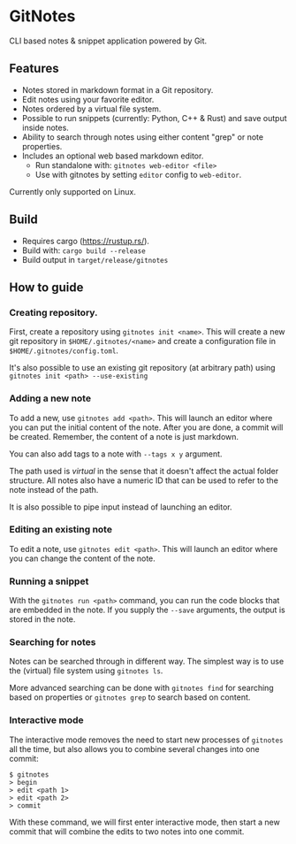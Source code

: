 # GitNotes
CLI based notes & snippet application powered by Git.

## Features
* Notes stored in markdown format in a Git repository.
* Edit notes using your favorite editor.
* Notes ordered by a virtual file system.
* Possible to run snippets (currently: Python, C++ & Rust) and save output inside notes.
* Ability to search through notes using either content "grep" or note properties.
* Includes an optional web based markdown editor.
  * Run standalone with: `gitnotes web-editor <file>`
  * Use with gitnotes by setting `editor` config to `web-editor`.

Currently only supported on Linux.

## Build
* Requires cargo (https://rustup.rs/).
* Build with: `cargo build --release`
* Build output in `target/release/gitnotes`

## How to guide

### Creating repository.
First, create a repository using `gitnotes init <name>`. This will create a new git repository in `$HOME/.gitnotes/<name>` and create a configuration file in `$HOME/.gitnotes/config.toml`.

It's also possible to use an existing git repository (at arbitrary path) using `gitnotes init <path> --use-existing`

### Adding a new note
To add a new, use `gitnotes add <path>`. This will launch an editor where you can put the initial content of the note. After you are done, a commit will be created.
Remember, the content of a note is just markdown.

You can also add tags to a note with `--tags x y` argument.

The path used is _virtual_ in the sense that it doesn't affect the actual folder structure. All notes also have a numeric ID that can be used to refer to the note instead of the path.

It is also possible to pipe input instead of launching an editor.

### Editing an existing note
To edit a note, use `gitnotes edit <path>`. This will launch an editor where you can change the content of the note.

### Running a snippet
With the `gitnotes run <path>` command, you can run the code blocks that are embedded in the note. If you supply the `--save` arguments, the output is stored in the note.

### Searching for notes
Notes can be searched through in different way. The simplest way is to use the (virtual) file system using `gitnotes ls`. 

More advanced searching can be done with `gitnotes find` for searching based on properties or `gitnotes grep` to search based on content.

### Interactive mode
The interactive mode removes the need to start new processes of `gitnotes` all the time, but also allows you to combine several changes into one commit:

```
$ gitnotes
> begin
> edit <path 1>
> edit <path 2>
> commit
```

With these command, we will first enter interactive mode, then start a new commit that will combine the edits to two notes into one commit.